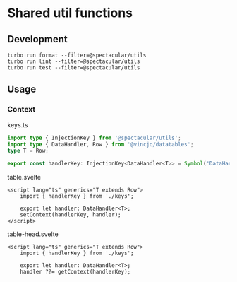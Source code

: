 # Shared util functions

## Development

```shell
turbo run format --filter=@spectacular/utils
turbo run lint --filter=@spectacular/utils
turbo run test --filter=@spectacular/utils
```

## Usage

### Context

keys.ts

```ts
import type { InjectionKey } from '@spectacular/utils';
import type { DataHandler, Row } from '@vincjo/datatables';
type T = Row;

export const handlerKey: InjectionKey<DataHandler<T>> = Symbol('DataHandler type');
```

table.svelte

```svelte
<script lang="ts" generics="T extends Row">
	import { handlerKey } from './keys';

	export let handler: DataHandler<T>;
	setContext(handlerKey, handler);
</script>
```

table-head.svelte

```svelte
<script lang="ts" generics="T extends Row">
	import { handlerKey } from './keys';

	export let handler: DataHandler<T>;
	handler ??= getContext(handlerKey);
```
